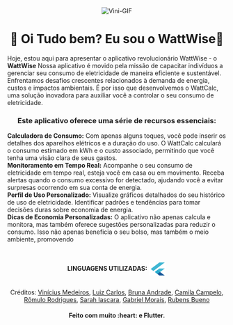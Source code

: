 <div class="Gif Center" align="center">
  <img  alt="Vini-GIF" height="130" width="140" src="https://cdn.discordapp.com/attachments/1139324353008377961/1139324457425567964/Design_sem_nome.gif"><br/>
</div>
<div>
  <h1 align="center">
  🦊  Oi Tudo bem? Eu sou o WattWise🦊
  </h1>
<p>

Hoje, estou aqui para apresentar o aplicativo revolucionário WattWise - o **WattWise** Nossa aplicativo é movido pela missão de capacitar indivíduos a gerenciar seu consumo de eletricidade de maneira eficiente e sustentável. Enfrentamos desafios crescentes relacionados à demanda de energia, custos e impactos ambientais. É por isso que desenvolvemos o WattCalc, uma solução inovadora para auxiliar você a controlar o seu consumo de eletricidade.   

</p>

<h3 align="center"> Este aplicativo oferece uma série de recursos essenciais:</h3>

<p>
  
**Calculadora de Consumo:** Com apenas alguns toques, você pode inserir os detalhes dos aparelhos elétricos e a duração do uso. O WattCalc calculará o consumo estimado em kWh e o custo associado, permitindo que você tenha uma visão clara de seus gastos. <br>
**Monitoramento em Tempo Real:** Acompanhe o seu consumo de eletricidade em tempo real, esteja você em casa ou em movimento. Receba alertas quando o consumo excessivo for detectado, ajudando você a evitar surpresas ocorrendo em sua conta de energia. <br>
**Perfil de Uso Personalizado:** Visualize gráficos detalhados do seu histórico de uso de eletricidade. Identificar padrões e tendências para tomar decisões duras sobre economia de energia. <br>
**Dicas de Economia Personalizadas:** O aplicativo não apenas calcula e monitora, mas também oferece sugestões personalizadas para reduzir o consumo. Isso não apenas beneficia o seu bolso, mas também o meio ambiente, promovendo <br/>

</p>
<div style="display: inline_block"; align="center"><br>
  
 **LINGUAGENS UTILIZADAS:** <img align="center" alt="Vini-C" height="30" width="40" src="https://raw.githubusercontent.com/devicons/devicon/master/icons/flutter/flutter-original.svg">
 
</div>

##

<div align="center">
  <p>Créditos: <a href="https://github.com/viinicius-medeiross/github-readme-stats">Vinícius Medeiros</a>, <a href="https://github.com/AkaLuiz">Luiz Carlos</a>, <a href="https://github.com/bruna-andrades">Bruna Andrade</a>, <a href="https://github.com/camilacampelo">Camila Campelo</a>, <a href="https://github.com/CoyoteColt">Rômulo Rodrigues</a>, <a href="https://github.com/Lovelgames">Sarah Iascara</a>, <a href="https://github.com/GabrielM002">Gabriel Morais</a>, <a href="https://github.com/Rubinthree">Rubens Bueno</a> </p>
  <h4> Feito com muito :heart: e Flutter. </h4>
</div>
